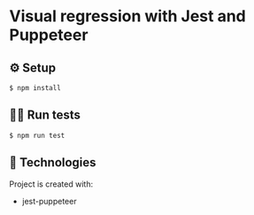 
# Visual regression with Jest and Puppeteer

## :gear:️ Setup 
````
$ npm install
````

## :running_woman: Run tests 
````
$ npm run test
````

## :bricks: Technologies
Project is created with: 
* jest-puppeteer
